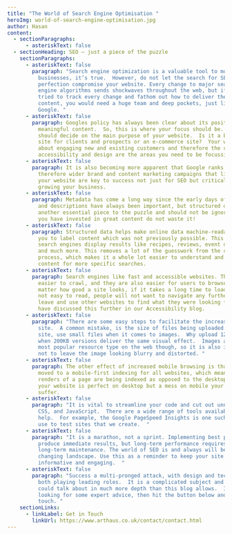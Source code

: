 ```yaml
---
title: "The World of Search Engine Optimisation "
heroImg: world-of-search-engine-optimisation.jpg
author: Hasan
content:
  - sectionParagraphs:
      - asteriskText: false
  - sectionHeading: SEO – just a piece of the puzzle
    sectionParagraphs:
      - asteriskText: false
        paragraph: "Search engine optimization is a valuable tool to most websites and
          businesses, it’s true.  However, do not let the search for SEO
          perfection compromise your website. Every change to major search
          engine algorithms sends shockwaves throughout the web, but if you
          tried to track every change and fathom out how to deliver the right
          content, you would need a huge team and deep pockets, just like
          Google. "
      - asteriskText: false
        paragraph: Googles policy has always been clear about its position on providing
          meaningful content.  So, this is where your focus should be.  You
          should decide on the main purpose of your website.  Is it a brochure
          site for clients and prospects or an e-commerce site?  Your website is
          about engaging new and existing customers and therefore the content,
          accessibility and design are the areas you need to be focussing on.
      - asteriskText: false
        paragraph: It is also becoming more apparent that Google ranks brands and
          therefore wider brand and content marketing campaigns that link to
          your website are key to success not just for SEO but critically
          growing your business.
      - asteriskText: false
        paragraph: Metadata has come a long way since the early days of SEO. Meta titles
          and descriptions have always been important, but structured data is
          another essential piece to the puzzle and should not be ignored.  Once
          you have invested in great content do not waste it!
      - asteriskText: false
        paragraph: Structured data helps make online data machine-readable, it allows
          you to label content which was not previously possible. This is how
          search engines display results like recipes, reviews, event details,
          and much more. This removes a lot of the guesswork from the crawling
          process, which makes it a whole lot easier to understand and index
          content for more specific searches.
      - asteriskText: false
        paragraph: Search engines like fast and accessible websites. They are much
          easier to crawl, and they are also easier for users to browse. No
          matter how good a site looks, if it takes a long time to load or is
          not easy to read, people will not want to navigate any further and may
          leave and use other websites to find what they were looking for.   We
          have discussed this further in our Accessibility blog.
      - asteriskText: false
        paragraph: "There are some easy steps to facilitate the increased speed of your
          site.  A common mistake, is the size of files being uploaded to the
          site, use small files when it comes to images.  Why upload 12MB images
          when 200KB versions deliver the same visual effect.  Images are the
          most popular resource type on the web though, so it is also important
          not to leave the image looking blurry and distorted. "
      - asteriskText: false
        paragraph: The other effect of increased mobile browsing is that Google has
          moved to a mobile-first indexing for all websites, which means mobile
          renders of a page are being indexed as opposed to the desktop page. If
          your website is perfect on desktop but a mess on mobile your SEO will
          suffer.
      - asteriskText: false
        paragraph: "It is vital to streamline your code and cut out unnecessary HTML,
          CSS, and JavaScript.  There are a wide range of tools available to
          help.  For example, the Google PageSpeed Insights is one such tool we
          use to test sites that we create.  "
      - asteriskText: false
        paragraph: "It is a marathon, not a sprint. Implementing best practice can
          produce immediate results, but long-term performance requires
          long-term maintenance. The world of SEO is and always will be a
          changing landscape. Use this as a reminder to keep your site current,
          informative and engaging.  "
      - asteriskText: false
        paragraph: "Success a multi-pronged attack, with design and technical factors
          both playing leading roles.  It is a complicated subject and one we
          could talk about in much more depth than this blog allows.  If you are
          looking for some expert advice, then hit the button below and get in
          touch. "
    sectionLinks:
      - linkLabel: Get in Touch
        linkUrl: https://www.arthaus.co.uk/contact/contact.html
---
```

